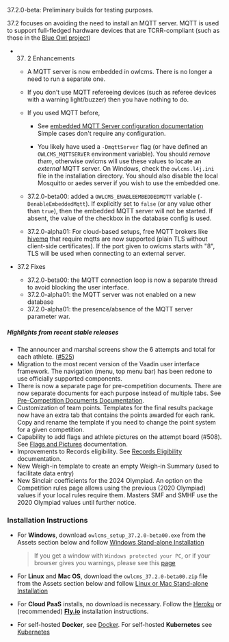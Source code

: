 37.2.0-beta:  Preliminary builds for testing purposes.

37.2 focuses on avoiding the need to install an MQTT server. MQTT is used  to support full-fledged hardware devices that are TCRR-compliant (such as those in the [Blue Owl project](https://github.com/owlcms/blue-owl))

- 37. 2 Enhancements
  
  - A MQTT server is now embedded in owlcms. There is no longer a need to run a separate one. 
    
  - If you don't use MQTT refereeing devices (such as referee devices with a warning light/buzzer) then you have nothing to do.
    
  - If you used MQTT before,
    - See [embedded MQTT Server configuration documentation](https://owlcms.github.io/owlcms4-prerelease/#/MQTT)  Simple cases don't require any configuration.
  
    - You likely have used a `-DmqttServer` flag (or have defined an `OWLCMS_MQTTSERVER` environment variable). You should *remove them*, otherwise owlcms will use these values to locate an *external* MQTT server.  On  Windows, check the `owlcms.l4j.ini` file in the installation directory.  You should also disable the local Mosquitto or aedes server if you wish to use the embedded one.
  
  - 37.2.0-beta00: added a `OWLCMS_ENABLEEMBEDDEDMQTT` variable (`-DenableEmbeddedMqtt`).  If explicitly set to `false` (or any value other than `true`), then the embedded MQTT server will not be started.  If absent, the value of the checkbox in the database config is used.
  
  - 37.2.0-alpha01: For cloud-based setups, free MQTT brokers like [hivemq](https://console.hivemq.cloud) that require mqtts are now supported (plain TLS without client-side certificates).  If the port given to owlcms starts with "8", TLS will be used when connecting to an external server.
  
- 37.2 Fixes
  
  - 37.2.0-beta00: the MQTT connection loop is now a separate thread to avoid blocking the user interface.
  - 37.2.0-alpha01: the MQTT server was not enabled on a new database
  - 37.2.0-alpha01: the presence/absence of the MQTT server parameter war.


##### Highlights from recent stable releases

- The announcer and marshal screens show the 6 attempts and total for each athlete. ([#525](https://github.com/jflamy/owlcms4/issues/525))
- Migration to the most recent version of the Vaadin user interface framework. The navigation (menu, top menu bar) has been redone to use officially supported components.
- There is now a separate page for pre-competition documents. There are now separate documents for each purpose instead of multiple tabs. See [Pre-Competition Documents Documentation](https://owlcms.github.io/owlcms4-prerelease/#/2400PreCompetitionDocuments).
- Customization of team points. Templates for the final results package now have an extra tab that contains the points awarded for each rank. Copy and rename the template if you need to change the point system for a given competition.
- Capability to add flags and athlete pictures on the attempt board (#508).  See [Flags and Pictures](https://owlcms.github.io/owlcms4-prerelease/#/FlagsPicture) documentation.
- Improvements to Records eligibility. See [Records Eligibility](https://owlcms.github.io/owlcms4-prerelease/#/Records) documentation. 
- New Weigh-in template to create an empty Weigh-in Summary (used to facilitate data entry)
- New Sinclair coefficients for the 2024 Olympiad.  An option on the Competition rules page allows using the previous (2020 Olympiad) values if your local rules require them.  Masters SMF and SMHF use the 2020 Olympiad values until further notice.


### **Installation Instructions**

  - For **Windows**, download `owlcms_setup_37.2.0-beta00.exe` from the Assets section below and follow [Windows Stand-alone Installation](https://owlcms.github.io/owlcms4-prerelease/#/LocalWindowsSetup)

    > If you get a window with `Windows protected your PC`, or if your browser gives you warnings, please see this [page](https://owlcms.github.io/owlcms4-prerelease/#/DefenderOff)

  - For **Linux** and **Mac OS**, download the `owlcms_37.2.0-beta00.zip` file from the Assets section below and follow [Linux or Mac Stand-alone Installation](https://owlcms.github.io/owlcms4-prerelease/#/LocalLinuxMacSetup)

  - For **Cloud PaaS** installs, no download is necessary. Follow the [Heroku](https://owlcms.github.io/owlcms4-prerelease/#Heroku) or (recommended) **[Fly.io](https://owlcms.github.io/owlcms4-prerelease/#Fly)** installation instructions.

  - For self-hosted **Docker**, see [Docker](https://owlcms.github.io/owlcms4-prerelease/#/LocalWindowsSetup). For self-hosted **Kubernetes** see [Kubernetes](https://owlcms.github.io/owlcms4-prerelease/#/DigitalOcean)
